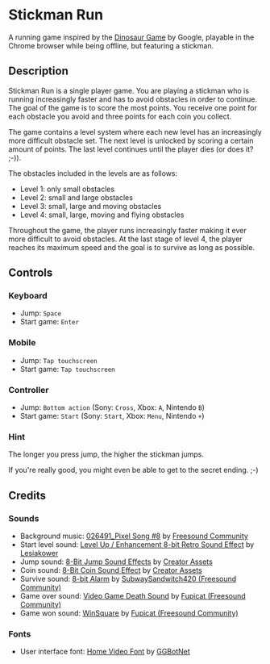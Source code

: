 # Stickman Run

A running game inspired by the [Dinosaur Game](https://en.wikipedia.org/wiki/Dinosaur_Game) by Google, playable in the
Chrome browser while being offline, but featuring a stickman.

## Description

Stickman Run is a single player game. You are playing a stickman who is running increasingly faster and has to avoid
obstacles in order to continue. The goal of the game is to score the most points. You receive one point for each
obstacle you avoid and three points for each coin you collect.

The game contains a level system where each new level has an increasingly more difficult obstacle set. The next level
is unlocked by scoring a certain amount of points. The last level continues until the player dies (or does it? ;-)).

The obstacles included in the levels are as follows:

- Level 1: only small obstacles
- Level 2: small and large obstacles
- Level 3: small, large and moving obstacles
- Level 4: small, large, moving and flying obstacles

Throughout the game, the player runs increasingly faster making it ever more difficult to avoid obstacles. At the
last stage of level 4, the player reaches its maximum speed and the goal is to survive as long as possible.

## Controls

### Keyboard

- Jump: `Space`
- Start game: `Enter`

### Mobile

- Jump: `Tap touchscreen`
- Start game: `Tap touchscreen`

### Controller

- Jump: `Bottom action` (Sony: `Cross`, Xbox: `A`, Nintendo `B`)
- Start game: `Start` (Sony: `Start`, Xbox: `Menu`, Nintendo `+`)

### Hint

The longer you press jump, the higher the stickman jumps.

If you're really good, you might even be able to get to the secret ending. ;-)

## Credits

### Sounds

- Background music: [026491_Pixel Song #8](https://pixabay.com/sound-effects/026491-pixel-song-8-72675/)
  by [Freesound Community](https://pixabay.com/users/freesound_community-46691455/)
- Start level
  sound: [Level Up / Enhancement 8-bit Retro Sound Effect](https://pixabay.com/sound-effects/level-up-enhancement-8-bit-retro-sound-effect-153002/)
  by [Lesiakower](https://pixabay.com/users/lesiakower-25701529/)
- Jump sound: [8-Bit Jump Sound Effects](https://creatorassets.com/a/8-bit-jump-sound-effects)
  by [Creator Assets](https://creatorassets.com/)
- Coin sound: [8-Bit Coin Sound Effect](https://creatorassets.com/a/8-bit-coin-sound-effects)
  by [Creator Assets](https://creatorassets.com/)
- Survive sound: [8-bit Alarm](https://pixabay.com/sound-effects/8-bit-alarm-38563/)
  by [SubwaySandwitch420 (Freesound Community)](https://pixabay.com/users/freesound_community-46691455/)
- Game over sound: [Video Game Death Sound](https://pixabay.com/sound-effects/videogame-death-sound-43894/)
  by [Fupicat (Freesound Community)](https://pixabay.com/users/freesound_community-46691455/)
- Game won sound: [WinSquare](https://pixabay.com/sound-effects/winsquare-6993/)
  by [Fupicat (Freesound Community)](https://pixabay.com/users/freesound_community-46691455/)

### Fonts

- User interface font: [Home Video Font](https://www.fontspace.com/home-video-font-f116641)
  by [GGBotNet](https://www.fontspace.com/ggbotnet)
